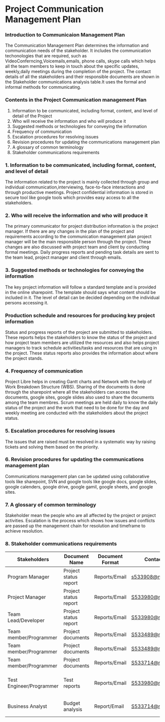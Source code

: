 # Project Communication Management Plan 

### Introduction to Communicaion Management Plan 

The Communication Management Plan determines  the information and communication needs of the stakeholder. It includes  the communication techonologies that are required, such as  VideoConferncing,Voicemails,emails, phone calls, skype calls which helps all the team members to keep in touch about the specific updates, weekly,daily meetings during the completion of the project. The contact details of all the stakeholders and their responsible documents are shown in the Stakeholder communications analysis table.It uses the  formal and informal methods for communicating.
  

### Contents in the Project Communication management Plan
1. Information to be communicated, including format, content, and level of detail of the Project 
2. Who will receive the information and who will produce it
3. Suggested methods or technologies for conveying the information
4. Frequency of communication
5. Escalation procedures for resolving issues
6. Revision procedures for updating the communications management plan
7. A glossary of common terminology
8. Stakeholder communications requirements


### 1. Information to be communicated, including format, content, and level of detail

The information related to the project is mainly collected through group and individual communication,interviewing, face-to-face interactions and through productive meetings. Project confidential information is stored in secure tool like google tools which provides easy access to all the stakeholders.

### 2. Who will receive the information and who will produce it

The primary communicator for project distribution information is the project manager. If there are any changes in the plan of the project and requirements according to the communication management plan project manager will be the main responsible person through the project. These changes are also discussed with project team and client by conducting formal meetings. Daily progress reports and pending task details are sent to the team lead, project manager and client through emails.

### 3. Suggested methods or technologies for conveying the information

The key project information will follow a standard template and is provided in the online sharepoint. The template should says what content should be included in it. The level of detail can be decided depending on the individual persons accessing it.


### Production schedule and resources for producing key project information

Status and progress reports of the project are submitted to stakeholders. These reports helps the stakeholders to know the status of the project and how project team members are utilized the resources and also helps project managers to track schedule activities/tasks and resources that are using in the project. These status reports also provides the information about where the project stands.


### 4. Frequency of communication

Project Libre helps in creating Gantt charts and Network with the help of Work Breakdown Structure (WBS). Sharing of the documents is done through the sharepoint where all the stakeholders can access the documents, google sites, google slides also used to share the documents among the team membres. Scrum meetings are held daily to know the daily status of the project and the work that need to be done for the day and weekly meeting are conducted with the stakeholders about the project status.


### 5. Escalation procedures for resolving issues

The issues that are raised must be resolved in a systematic way by raising tickets and solving them based on the priority.

### 6. Revision procedures for updating the communications management plan

Communications management plan can be updated using collaborative tools like sharepoint, SVN and google tools like google docs, google slides, google calenders, google drive, google gamil, google sheets, and google sites.


### 7. A glossary of common terminology

Stakeholder mean the people who are all affected by the project or project activities.
Escalation is the process which shows how issues and conflicts are passed up the management chain for resolution and timeframe to achieve resolution.


### 8. Stakeholder communications requirements
 
Stakeholders|Document Name|Document Format|Contact Person|Due Date|
---|---|--|--|--|
Program Manager	|Project status report |Reports/Email |s533908@nwmissouri.edu |Every MOnday
Project Manager |Project status report |Reports/Email |S533980@nwmissouri.edu |Every Monday
Team Lead/Developer |Project status report |Reports/Email |S533980@nwmissouri.edu |Every Monday
Team member/Programmer |Project documents |Reports/Email |S533489@nwmissouri.edu |Every Monday
Team member/Programmer |Project documents |Reports/Email |S533489@nwmissouri.edu| Every Monday 
Team member/Programmer |Project documents |Reports/Email |S533714@nwmissouri.edu|Every Monday
Test Engineer/Programmer |Test reports |Reports/Email |S533980@nwmissouri.edu |End of the each task
Business Analyst |Budget analysis |Report/Email |S533714@nwmissouri.edu |Before Project Starts

